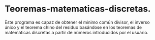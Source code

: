 # Teoremas-matematicas-discretas.
Este programa es capaz de obtener el mínimo común divisor, el inverso único y el teorema chino del residuo basándose en los teoremas de matemáticas discretas a partir de números introducidos por el usuario.
